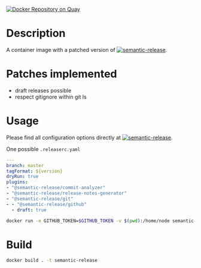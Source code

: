 [![Docker Repository on Quay](https://quay.io/repository/sebbrandt87/semantic-release/status "Docker Repository on Quay")](https://quay.io/repository/sebbrandt87/semantic-release)

# Description
A container image with a patched version of [![semantic-release](https://img.shields.io/badge/%20%20%F0%9F%93%A6%F0%9F%9A%80-semantic--release-e10079.svg)](https://github.com/semantic-release/semantic-release).

# Patches implemented
- draft releases possible
- respect gitignore within git ls

# Usage
Please find all configuration options directly at [![semantic-release](https://img.shields.io/badge/%20%20%F0%9F%93%A6%F0%9F%9A%80-semantic--release-e10079.svg)](https://github.com/semantic-release/semantic-release).

One possible `.releaserc.yaml`

```yaml
---
branch: master
tagFormat: ${version}
dryRun: true
plugins:
- "@semantic-release/commit-analyzer"
- "@semantic-release/release-notes-generator"
- "@semantic-release/git"
- - "@semantic-release/github"
  - draft: true
```

```bash
docker run -e GITHUB_TOKEN=$GITHUB_TOKEN -v $(pwd):/home/node semantic-release
```

# Build
```bash
docker build . -t semantic-release
```
